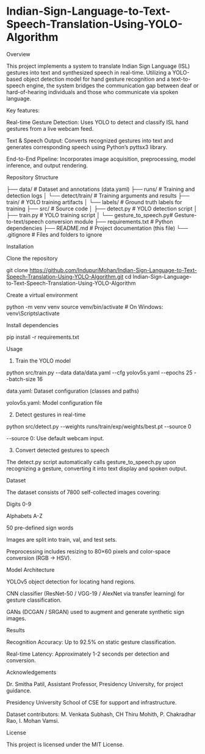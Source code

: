 # Indian-Sign-Language-to-Text-Speech-Translation-Using-YOLO-Algorithm

Overview

This project implements a system to translate Indian Sign Language (ISL) gestures into text and synthesized speech in real-time. Utilizing a YOLO-based object detection model for hand gesture recognition and a text-to-speech engine, the system bridges the communication gap between deaf or hard-of-hearing individuals and those who communicate via spoken language.

Key features:

Real-time Gesture Detection: Uses YOLO to detect and classify ISL hand gestures from a live webcam feed.

Text & Speech Output: Converts recognized gestures into text and generates corresponding speech using Python’s pyttsx3 library.

End-to-End Pipeline: Incorporates image acquisition, preprocessing, model inference, and output rendering.

Repository Structure

├── data/                   # Dataset and annotations (data.yaml)
├── runs/                   # Training and detection logs
│   └── detect/train/       # Training arguments and results
├── train/                  # YOLO training artifacts
│   └── labels/             # Ground truth labels for training
├── src/                    # Source code
│   ├── detect.py           # YOLO detection script
│   ├── train.py            # YOLO training script
│   └── gesture_to_speech.py# Gesture-to-text/speech conversion module
├── requirements.txt        # Python dependencies
├── README.md               # Project documentation (this file)
└── .gitignore              # Files and folders to ignore

Installation

Clone the repository

git clone https://github.com/IndupuriMohan/Indian-Sign-Language-to-Text-Speech-Translation-Using-YOLO-Algorithm.git
cd Indian-Sign-Language-to-Text-Speech-Translation-Using-YOLO-Algorithm

Create a virtual environment

python -m venv venv
source venv/bin/activate     # On Windows: venv\\Scripts\\activate

Install dependencies

pip install -r requirements.txt

Usage

1. Train the YOLO model

python src/train.py --data data/data.yaml --cfg yolov5s.yaml --epochs 25 --batch-size 16

data.yaml: Dataset configuration (classes and paths)

yolov5s.yaml: Model configuration file

2. Detect gestures in real-time

python src/detect.py --weights runs/train/exp/weights/best.pt --source 0

--source 0: Use default webcam input.

3. Convert detected gestures to speech

The detect.py script automatically calls gesture_to_speech.py upon recognizing a gesture, converting it into text display and spoken output.

Dataset

The dataset consists of 7800 self-collected images covering:

Digits 0-9

Alphabets A-Z

50 pre-defined sign words

Images are split into train, val, and test sets.

Preprocessing includes resizing to 80×60 pixels and color-space conversion (RGB → HSV).

Model Architecture

YOLOv5 object detection for locating hand regions.

CNN classifier (ResNet-50 / VGG-19 / AlexNet via transfer learning) for gesture classification.

GANs (DCGAN / SRGAN) used to augment and generate synthetic sign images.

Results

Recognition Accuracy: Up to 92.5% on static gesture classification.

Real-time Latency: Approximately 1-2 seconds per detection and conversion.

Acknowledgements

Dr. Smitha Patil, Assistant Professor, Presidency University, for project guidance.

Presidency University School of CSE for support and infrastructure.

Dataset contributors: M. Venkata Subhash, CH Thiru Mohith, P. Chakradhar Rao, I. Mohan Vamsi.

License

This project is licensed under the MIT License.

